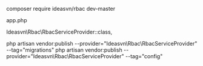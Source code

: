 composer require ideasvn/rbac dev-master

app.php

Ideasvn\Rbac\RbacServiceProvider::class,

php artisan vendor:publish --provider="Ideasvn\Rbac\RbacServiceProvider" --tag="migrations"
php artisan vendor:publish --provider="Ideasvn\Rbac\RbacServiceProvider" --tag="config"

